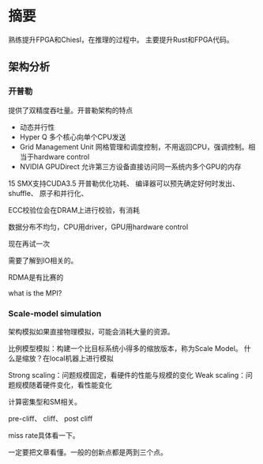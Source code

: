 # 摘要
熟练提升FPGA和Chiesl，在推理的过程中。
主要提升Rust和FPGA代码。


## 架构分析
### 开普勒
提供了双精度吞吐量。开普勒架构的特点
- 动态并行性
- Hyper Q 多个核心向单个CPU发送
- Grid Management Unit 网格管理和调度控制，不用返回CPU，强调控制。相当于hardware control
- NVIDIA GPUDirect 允许第三方设备直接访问同一系统内多个GPU的内存

15 SMX支持CUDA3.5
开普勒优化功耗、
编译器可以预先确定好何时发出、
shuffle、
原子和并行化、

ECC校验位会在DRAM上进行校验，有消耗

数据分布不均匀，CPU用driver，GPU用hardware control

现在再试一次

需要了解到IO相关的。

RDMA是有比赛的

what is the MPI?

### Scale-model simulation
架构模拟如果直接物理模拟，可能会消耗大量的资源。

比例模型模拟：构建一个比目标系统小得多的缩放版本，称为Scale Model。
什么是缩放？在local机器上进行模拟

Strong scaling：问题规模固定，看硬件的性能与规模的变化
Weak scaling：问题规模随着硬件变化，看性能变化

计算密集型和SM相关。

pre-cliff、   cliff、   post cliff


miss rate具体看一下。

一定要把文章看懂。一般的创新点都是两到三个点。



